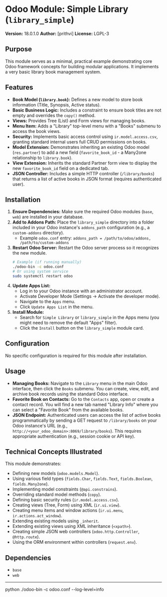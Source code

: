 # Odoo Module: Simple Library (`library_simple`)

**Version:** 18.0.1.0
**Author:** [prithvi]
**License:** LGPL-3

## Purpose

This module serves as a minimal, practical example demonstrating core Odoo framework concepts for building modular applications. It implements a very basic library book management system.

## Features

* **Book Model (`library.book`):** Defines a new model to store book information (Title, Synopsis, Active status).
* **Basic Business Logic:** Includes a constraint to ensure book titles are not empty and overrides the `copy()` method.
* **Views:** Provides Tree (List) and Form views for managing books.
* **Menu Item:** Adds a "Library" top-level menu with a "Books" submenu to access the book views.
* **Security:** Implements basic access control using `ir.model.access.csv`, granting standard internal users full CRUD permissions on books.
* **Model Extension:** Demonstrates inheriting an existing Odoo model (`res.partner`) to add a new field (`favorite_book_id` - a Many2one relationship to `library.book`).
* **View Extension:** Inherits the standard Partner form view to display the new `favorite_book_id` field on a dedicated tab.
* **JSON Controller:** Includes a simple HTTP controller (`/library/books`) that returns a list of active books in JSON format (requires authenticated user).

## Installation

1.  **Ensure Dependencies:** Make sure the required Odoo modules (`base`, `web`) are installed in your database.
2.  **Add to Addons Path:** Place the `library_simple` directory into a folder included in your Odoo instance's `addons_path` configuration (e.g., a `custom-addons` directory).
    * Example `odoo.conf` entry: `addons_path = /path/to/odoo/addons, /path/to/custom-addons`
3.  **Restart Odoo Server:** Restart the Odoo server process so it recognizes the new module.
    ```bash
    # Example (if running manually)
    ./odoo-bin -c odoo.conf
    # Or using system service
    sudo systemctl restart odoo
    ```
4.  **Update Apps List:**
    * Log in to your Odoo instance with an administrator account.
    * Activate Developer Mode (Settings -> Activate the developer mode).
    * Navigate to the `Apps` menu.
    * Click `Update Apps List` in the menu.
5.  **Install Module:**
    * Search for `Simple Library` or `library_simple` in the Apps menu (you might need to remove the default "Apps" filter).
    * Click the `Install` button on the `library_simple` module card.

## Configuration

No specific configuration is required for this module after installation.

## Usage

* **Managing Books:** Navigate to the `Library` menu in the main Odoo interface, then click the `Books` submenu. You can create, view, edit, and archive book records using the standard Odoo interface.
* **Favorite Book on Contacts:** Go to the `Contacts` app, open or create a contact record. You will find a new tab named "Library Info" where you can select a "Favorite Book" from the available books.
* **JSON Endpoint:** Authenticated users can access the list of active books programmatically by sending a GET request to `/library/books` on your Odoo instance's URL (e.g., `http://<your_odoo_domain>:8069/library/books`). This requires appropriate authentication (e.g., session cookie or API key).

## Technical Concepts Illustrated

This module demonstrates:

* Defining new models (`odoo.models.Model`).
* Using various field types (`fields.Char`, `fields.Text`, `fields.Boolean`, `fields.Many2one`).
* Implementing model constraints (`@api.constrains`).
* Overriding standard model methods (`copy`).
* Defining basic security rules (`ir.model.access.csv`).
* Creating views (Tree, Form) using XML (`ir.ui.view`).
* Creating menu items and window actions (`ir.ui.menu`, `ir.actions.act_window`).
* Extending existing models using `_inherit`.
* Extending existing views using XML inheritance (`<xpath>`).
* Creating simple JSON web controllers (`odoo.http.Controller`, `@http.route`).
* Using the ORM environment within controllers (`request.env`).

## Dependencies

* `base`
* `web`

---

python ./odoo-bin -c odoo.conf --log-level=info